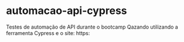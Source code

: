 # automacao-api-cypress
Testes de automação de API durante o bootcamp Qazando utilizando a ferramenta Cypress e o site: https:
